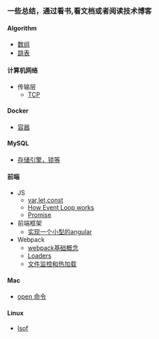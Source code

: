 ### 一些总结，通过看书,看文档或者阅读技术博客

#### Algorithm

* [数组](./Algorithm/Documents/数组)
* [跳表](./Algorithm/Documents/skip-list.md)

#### 计算机网络

* 传输层
    - [TCP](./计算机网络/Documents/TCP.md)

#### Docker

* [容器](./Docker/Documents/容器.md)

#### MySQL

* [存储引擎，锁等](./MYSQL/Documents/存储引擎，锁等.md)

#### 前端

* JS
    - [var,let,const](./前端/Documents/js/var-let-const-and-hositing-scope.md)
    - [How Event Loop works](./前端/Documents/js/event-loop.md)
    - [Promise](./前端/Documents/js/promise.md)
* 前端框架
    - [实现一个小型的angular](./前端/框架工具相关/Documents/angular.md)
* Webpack  
    - [webpack基础概念](./前端/Webpack/webpack-basic-info.md)
    - [Loaders](./前端/Webpack/loaders.md)
    - [文件监控和热加载](./前端/Webpack/file-watch-hotreload.md)

#### Mac

* [open 命令](./Mac/Documents/Open-Command.md)

#### Linux

* [lsof](./Linux/Documents/lsof.md)
